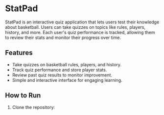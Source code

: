 # StatPad

StatPad is an interactive quiz application that lets users test their knowledge about basketball. Users can take quizzes on topics like rules, players, history, and more. Each user's quiz performance is tracked, allowing them to review their stats and monitor their progress over time.

## Features
- Take quizzes on basketball rules, players, and history.
- Track quiz performance and store player stats.
- Review past quiz results to monitor improvement.
- Simple and interactive interface for engaging learning.

## How to Run
1. Clone the repository: